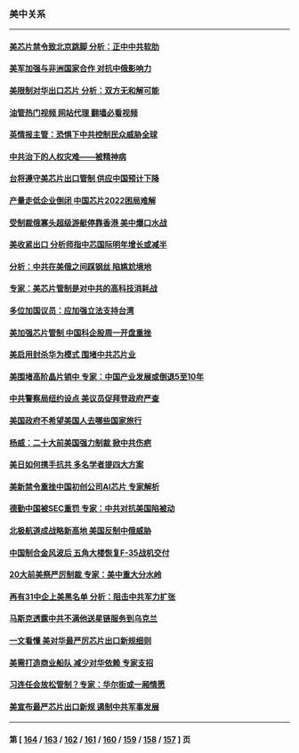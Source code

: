 ### 美中关系
---
#### [美芯片禁令致北京跳脚 分析：正中中共软肋](../../pages/nf1412576/n13842974.md?10112045) 
#### [美军加强与非洲国家合作 对抗中俄影响力](../../pages/nf1412576/n13842976.md?10112045) 
#### [美限制对华出口芯片 分析：双方无和解可能](../../pages/nf1412576/n13842647.md?10112045) 
#### [油管热门视频 网站代理 翻墙必看视频](http://209.222.30.114:81/youtube.html?10112045)
#### [英情报主管：恐惧下中共控制民众威胁全球](../../pages/nf1412576/n13842699.md?10112045) 
#### [中共治下的人权灾难——被精神病](../../pages/nf1412576/n13842138.md?10112045) 
#### [台将遵守美芯片出口管制 供应中国预计下降](../../pages/nf1412576/n13842213.md?10112045) 
#### [产量走低企业倒闭 中国芯片2022困局难解](../../pages/nf1412576/n13842222.md?10112045) 
#### [受制裁俄寡头超级游艇停靠香港 美中爆口水战](../../pages/nf1412576/n13842487.md?10112045) 
#### [美收紧出口 分析师指中芯国际明年增长或减半](../../pages/nf1412576/n13842512.md?10112045) 
#### [分析：中共在美俄之间踩钢丝 陷尴尬境地](../../pages/nf1412576/n13841990.md?10112045) 
#### [专家：美芯片管制是对中共的高科技消耗战](../../pages/nf1412576/n13842316.md?10112045) 
#### [多位加国议员：应加强立法支持台湾](../../pages/nf1412576/n13842277.md?10112045) 
#### [美加强芯片管制 中国科企股周一开盘重挫](../../pages/nf1412576/n13842177.md?10112045) 
#### [美启用封杀华为模式 围堵中共芯片业](../../pages/nf1412576/n13841949.md?10112045) 
#### [美围堵高阶晶片销中 专家：中国产业发展或倒退5至10年](../../pages/nf1412576/n13841907.md?10112045) 
#### [中共警察局纽约设点 美议员促拜登政府严查](../../pages/nf1412576/n13841856.md?10112045) 
#### [美国政府不希望美国人去哪些国家旅行](../../pages/nf1412576/n13837562.md?10112045) 
#### [杨威：二十大前美国强力制裁 掀中共伤疤](../../pages/nf1412576/n13841651.md?10112045) 
#### [美日如何携手抗共 多名学者提四大方案](../../pages/nf1412576/n13839159.md?10112045) 
#### [美新禁令重挫中国初创公司AI芯片 专家解析](../../pages/nf1412576/n13841593.md?10112045) 
#### [德勤中国被SEC重罚 专家：中共对抗美国陷被动](../../pages/nf1412576/n13841588.md?10112045) 
#### [北极航道成战略新高地 美国反制中俄威胁](../../pages/nf1412576/n13841545.md?10112045) 
#### [中国制合金风波后 五角大楼恢复F-35战机交付](../../pages/nf1412576/n13841536.md?10112045) 
#### [20大前美祭严厉制裁 专家：美中重大分水岭](../../pages/nf1412576/n13841523.md?10112045) 
#### [再有31中企上美黑名单 分析：阻击中共军力扩张](../../pages/nf1412576/n13841458.md?10112045) 
#### [马斯克透露中共不满他送星链服务到乌克兰](../../pages/nf1412576/n13841104.md?10112045) 
#### [一文看懂 美对华最严厉芯片出口新规细则](../../pages/nf1412576/n13841067.md?10112045) 
#### [美需打造商业船队 减少对华依赖 专家支招](../../pages/nf1412576/n13841099.md?10112045) 
#### [习连任会放松管制？专家：华尔街或一厢情愿](../../pages/nf1412576/n13841005.md?10112045) 
#### [美宣布最严芯片出口新规 遏制中共军事发展](../../pages/nf1412576/n13841061.md?10112045) 

---
#### 第 [ [164](./164.md?10112045) / [163](./163.md?10112045) / [162](./162.md?10112045) / [161](./161.md?10112045) / [160](./160.md?10112045) / [159](./159.md?10112045) / [158](./158.md?10112045) / [157](./157.md?10112045) ] 页
